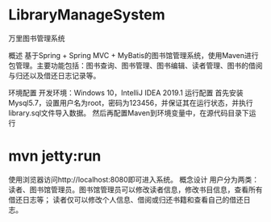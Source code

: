 # LibraryManageSystem
万里图书管理系统

概述
基于Spring + Spring MVC + MyBatis的图书馆管理系统，使用Maven进行包管理。主要功能包括：图书查询、图书管理、图书编辑、读者管理、图书的借阅与归还以及借还日志记录等。

环境配置
开发环境：Windows 10，IntelliJ IDEA 2019.1
运行配置
首先安装Mysql5.7，设置用户名为root，密码为123456，并保证其在运行状态，并执行library.sql文件导入数据。
然后再配置Maven到环境变量中，在源代码目录下运行
# mvn jetty:run
使用浏览器访问http://localhost:8080即可进入系统。
概念设计
用户分为两类：读者、图书馆管理员。图书馆管理员可以修改读者信息，修改书目信息，查看所有借还日志等；
读者仅可以修改个人信息、借阅或归还书籍和查看自己的借还日志。 
